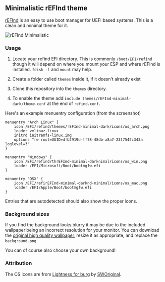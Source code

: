 ## Minimalistic rEFInd theme

[rEFInd](http://www.rodsbooks.com/refind/) is an easy to use boot manager for UEFI
based systems. This is a clean and minimal theme for it.

![rEFInd Minimalistic](http://i.imgur.com/3bMG6U7.png)

### Usage

1. Locate your refind EFI directory. This is commonly `/boot/EFI/refind`
   though it will depend on where you mount your ESP and where rEFInd is
   installed. `fdisk -l` and `mount` may help.

2. Create a folder called `themes` inside it, if it doesn't already exist

3. Clone this repository into the `themes` directory.

4. To enable the theme add `include themes/rEFInd-minimal-dark/theme.conf` at the end of
   `refind.conf`.

Here's an example menuentry configuration (from the screenshot)

```nginx
menuentry "Arch Linux" {
    icon /EFI/refind/themes/rEFInd-minimal-dark/icons/os_arch.png
    loader vmlinuz-linux
    initrd initramfs-linux.img
    options "rw root=UUID=dfb2919d-ff78-48db-a8a7-23f7542c343a loglevel=3"
}

menuentry "Windows" {
    icon /EFI/refind/thrEFInd-minimal-darknimal/icons/os_win.png
    loader /EFI/Microsoft/Boot/bootmgfw.efi
}

menuentry "OSX" {
    icon /EFI/refirEFInd-minimal-darknd-minimal/icons/os_mac.png
    loader /EFI/Apple/Boot/bootmgfw.efi
}
```

Entries that are autodetected should also show the proper icons.

### Background sizes

If you find the background looks blurry it may be due to the included wallpaper
being an incorrect resolution for your monitor. You can download the [original
high quality wallpaper][wallpaper], resize it as appropriate, and replace the
`background.png`.

You can of course also choose your own background!

### Attribution

The OS icons are from [Lightness for burg][icons] by [SWOriginal][icon-author].



[icons]: http://sworiginal.deviantart.com/art/Lightness-for-burg-181461810
[icon-author]: http://sworiginal.deviantart.com/

[padster]: https://github.com/theRealPadster
[wallpaper]: http://leonardoalanb.deviantart.com/art/Minimalist-wallpaper-295519786
[wallpaper-author]: http://leonardoalanb.deviantart.com/
